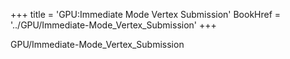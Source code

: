 +++
title = 'GPU:Immediate Mode Vertex Submission'
BookHref = '../GPU/Immediate-Mode_Vertex_Submission'
+++

GPU/Immediate-Mode_Vertex_Submission
